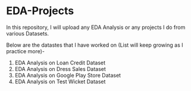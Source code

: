 # EDA-Projects

In this repository, I will upload any EDA Analysis or any projects I do from various Datasets.

Below are the datastes that I have worked on (List will keep growing as I practice more)-

1.  EDA Analysis on Loan Credit Dataset
2.  EDA Analysis on Dress Sales Dataset
3.  EDA Analysis on Google Play Store Dataset
4.  EDA Analysis on Test Wicket Dataset
